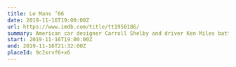 ```yaml
---
title: Le Mans ’66
date: 2019-11-16T19:00:00Z
url: https://www.imdb.com/title/tt1950186/
summary: American car designer Carroll Shelby and driver Ken Miles battle corporate interference, the laws of physics and their own personal demons to build a revolutionary race car for Ford and challenge Ferrari at the 24 Hours of Le Mans in 1966.
start: 2019-11-16T19:00:00Z
end: 2019-11-16T21:32:00Z
placeId: 9c2xrvf6+x6
---
```

